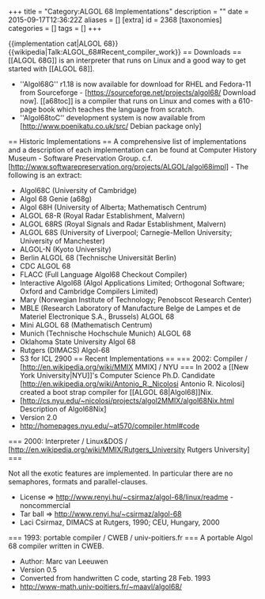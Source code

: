 +++
title = "Category:ALGOL 68 Implementations"
description = ""
date = 2015-09-17T12:36:22Z
aliases = []
[extra]
id = 2368
[taxonomies]
categories = []
tags = []
+++

{{implementation cat|ALGOL 68}}
{{wikipedia|Talk:ALGOL_68#Recent_compiler_work}}
== Downloads ==
[[ALGOL 68G]] is an interpreter that runs on Linux and a good way to get started with [[ALGOL 68]].  
* ''Algol68G'' r1.18 is now available for download for RHEL and Fedora-11 from Sourceforge - [https://sourceforge.net/projects/algol68/ Download now].
[[a68toc]] is a compiler that runs on Linux and comes with a 610-page book which teaches the language from scratch.
* ''Algol68toC'' development system is now available from [http://www.poenikatu.co.uk/src/ Debian package only]

== Historic Implementations ==
A comprehensive list of implementations and a description of each implementation can be found at Computer History Museum - Software Preservation Group. c.f. [http://www.softwarepreservation.org/projects/ALGOL/algol68impl] - The following is an extract:
* Algol68C (University of Cambridge)
* Algol 68 Genie (a68g)
* Algol 68H (University of Alberta; Mathematisch Centrum)
* ALGOL 68-R (Royal Radar Establishment, Malvern)
* ALGOL 68RS (Royal Signals and Radar Establishment, Malvern)
* ALGOL 68S (University of Liverpool; Carnegie-Mellon University; University of Manchester)
* ALGOL-N (Kyoto University)
* Berlin ALGOL 68 (Technische Universität Berlin)
* CDC ALGOL 68
* FLACC (Full Language Algol68 Checkout Compiler)
* Interactive Algol68 (Algol Applications Limited; Orthogonal Software; Oxford and Cambridge Compilers Limited)
* Mary (Norwegian Institute of Technology; Penobscot Research Center)
* MBLE (Research Laboratory of Manufacture Belge de Lampes et de Materiel Electronique S.A., Brussels) ALGOL 68
* Mini ALGOL 68 (Mathematisch Centrum)
* Munich (Technische Hochschule Munich) ALGOL 68
* Oklahoma State University Algol 68
* Rutgers (DIMACS) Algol-68
* S3 for ICL 2900
== Recent Implementations ==
=== 2002: Compiler / [http://en.wikipedia.org/wiki/MMIX MMIX]  / NYU ===
In 2002 a [[New York University|NYU]]'s Computer Science Ph.D. Candidate [http://en.wikipedia.org/wiki/Antonio_R._Nicolosi Antonio R. Nicolosi] created a boot strap compiler for [[ALGOL 68|Algol68]]Nix.
* [http://cs.nyu.edu/~nicolosi/projects/algol2MMIX/algol68Nix.html Description of Algol68Nix]
* Version 2.0
* http://homepages.nyu.edu/~at570/compiler.html#code

=== 2000: Interpreter / Linux&DOS  / [http://en.wikipedia.org/wiki/MMIX/Rutgers_University Rutgers University] ===

Not all the exotic features are implemented. In particular there are no semaphores, formats and parallel-clauses. 
* License => http://www.renyi.hu/~csirmaz/algol-68/linux/readme - noncommercial
* Tar ball => http://www.renyi.hu/~csirmaz/algol-68
* Laci Csirmaz, DIMACS at Rutgers, 1990;  CEU, Hungary, 2000

=== 1993: portable compiler / CWEB / univ-poitiers.fr ===
A portable Algol 68 compiler written in CWEB.
* Author: Marc van Leeuwen
* Version 0.5 
* Converted from handwritten C code, starting 28 Feb. 1993
* http://www-math.univ-poitiers.fr/~maavl/algol68/
